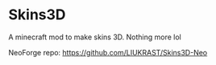 # Skins3D

A minecraft mod to make skins 3D. Nothing more lol

NeoForge repo: https://github.com/LIUKRAST/Skins3D-Neo
